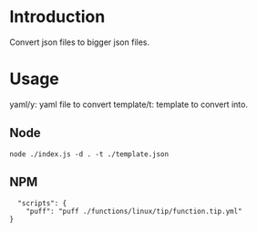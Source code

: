 # Introduction 
Convert json files to bigger json files.

# Usage
yaml/y: yaml file to convert
template/t: template to convert into.

## Node
```
node ./index.js -d . -t ./template.json
```

## NPM
```
  "scripts": {
    "puff": "puff ./functions/linux/tip/function.tip.yml"
}
```